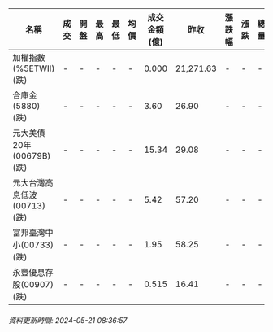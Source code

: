 | 名稱 | 成交 | 開盤 | 最高 | 最低 | 均價 | 成交金額(億) | 昨收 | 漲跌幅 | 漲跌 | 總量 | 昨量 | 振幅 |
| -------- | -------- | -------- | -------- |-------- | -------- | -------- |-------- |-------- |-------- | -------- | -------- |-------- |
|加權指數(%5ETWII) (跌)|-|-|-|-|-|0.000|21,271.63|-|-|-|-|0.00%|
|合庫金(5880) (跌)|-|-|-|-|-|3.60|26.90|-|-|-|-|0.00%|
|元大美債20年(00679B) (跌)|-|-|-|-|-|15.34|29.08|-|-|-|-|0.00%|
|元大台灣高息低波(00713) (跌)|-|-|-|-|-|5.42|57.20|-|-|-|-|0.00%|
|富邦臺灣中小(00733) (跌)|-|-|-|-|-|1.95|58.25|-|-|-|-|0.00%|
|永豐優息存股(00907) (跌)|-|-|-|-|-|0.515|16.41|-|-|-|-|0.00%|
###### 資料更新時間: 2024-05-21 08:36:57